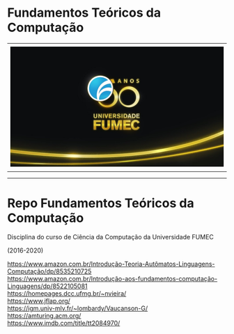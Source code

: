 # Fundamentos Teóricos da Computação

<div align="center">
    <table>
        <tr>
         <td align="center"></td>
        </tr> 
        <tr>
            <td>
                <img alt="fumec" src="https://github.com/joaopauloaramuni/joaopauloaramuni/blob/main/img/fumec-logo.jpg?raw=true"/>
            </td>
        </tr>
        <tr>
            <td align="center"></td>
        </tr> 
    </table>
</div>

-----

# Repo Fundamentos Teóricos da Computação

Disciplina do curso de Ciência da Computação da Universidade FUMEC

(2016-2020)

https://www.amazon.com.br/Introdução-Teoria-Autômatos-Linguagens-Computação/dp/8535210725
<br>https://www.amazon.com.br/Introdução-aos-fundamentos-computação-Linguagens/dp/8522105081
<br>https://homepages.dcc.ufmg.br/~nvieira/
<br>https://www.jflap.org/
<br>https://igm.univ-mlv.fr/~lombardy/Vaucanson-G/
<br>https://amturing.acm.org/
<br>https://www.imdb.com/title/tt2084970/
